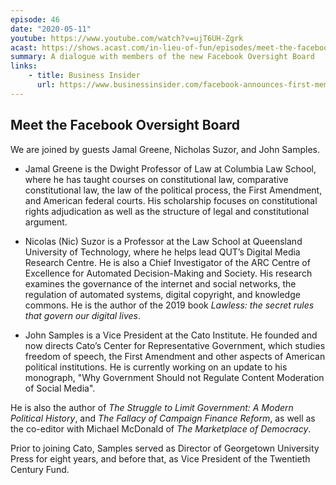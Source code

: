 ```yaml
---
episode: 46
date: "2020-05-11"
youtube: https://www.youtube.com/watch?v=ujT6UH-Zgrk
acast: https://shows.acast.com/in-lieu-of-fun/episodes/meet-the-facebook-oversight-board-may-11-2020
summary: A dialogue with members of the new Facebook Oversight Board
links:
    - title: Business Insider
      url: https://www.businessinsider.com/facebook-announces-first-members-oversight-board-instagram-2020-5
---
```


## Meet the Facebook Oversight Board

We are joined by guests Jamal Greene, Nicholas Suzor, and John Samples.

- Jamal Greene is the Dwight Professor of Law at Columbia Law School, where he has taught courses on constitutional law, comparative constitutional law, the law of the political process, the First Amendment, and American federal courts. His scholarship focuses on constitutional rights adjudication as well as the structure of legal and constitutional argument.

- Nicolas (Nic) Suzor is a Professor at the Law School at Queensland University of Technology, where he helps lead QUT’s Digital Media Research Centre. He is also a Chief Investigator of the ARC Centre of Excellence for Automated Decision-Making and Society. His research examines the governance of the internet and social networks, the regulation of automated systems, digital copyright, and knowledge commons. He is the author of the 2019 book *Lawless: the secret rules that govern our digital lives*.

- John Samples is a Vice President at the Cato Institute. He founded and now directs Cato’s Center for Representative Government, which studies freedom of speech, the First Amendment and other aspects of American political institutions. He is currently working on an update to his monograph, "Why Government Should not Regulate Content Moderation of Social Media".

 He is also the author of *The Struggle to Limit Government: A Modern Political History*, and *The Fallacy of Campaign Finance Reform*, as well as the co-editor with Michael McDonald of *The Marketplace of Democracy*.

 Prior to joining Cato, Samples served as Director of Georgetown University Press for eight years, and before that, as Vice President of the Twentieth Century Fund.
